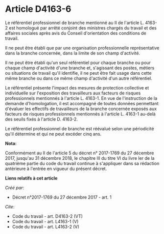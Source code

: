 # Article D4163-6

Le référentiel professionnel de branche mentionné au II de l'article L. 4163-2 est homologué par arrêté conjoint des
ministres chargés du travail et des affaires sociales après avis du Conseil d'orientation des conditions de travail. 

Il ne peut être établi que par une organisation professionnelle représentative dans la branche concernée, dans la limite de
son champ d'activité. 

Il ne peut être établi qu'un seul référentiel pour chaque branche ou pour chaque champ d'activité d'une branche et,
s'agissant des postes, métiers ou situations de travail qu'il identifie, il ne peut être fait usage dans cette même branche
ou dans ce même champ d'activité d'un autre référentiel. 

Le référentiel présente l'impact des mesures de protection collective et individuelle sur l'exposition des travailleurs aux
facteurs de risques professionnels mentionnés à l'article L. 4163-1. En vue de l'instruction de la demande d'homologation, il
est accompagné de toutes données permettant d'évaluer les effectifs de travailleurs de la branche concernée exposés aux
facteurs de risques professionnels mentionnés à l'article L. 4163-1 au-delà des seuils fixés à l'article D. 4163-2. 

Le référentiel professionnel de branche est réévalué selon une périodicité qu'il détermine et qui ne peut excéder cinq ans.

**Nota:**

Conformément au II de l'article 5 du décret n° 2017-1769 du 27 décembre 2017, jusqu'au 31 décembre 2018, le chapitre III du
titre VI du livre Ier de la quatrième partie du code du travail continue à s'appliquer dans sa rédaction antérieure à
l'entrée en vigueur du présent décret.

**Liens relatifs à cet article**

_Créé par_:

  - Décret n°2017-1769 du 27 décembre 2017 - art. 1

_Cite_:

  - Code du travail - art. D4163-2 (VT)
  - Code du travail - art. L4163-1 (V)
  - Code du travail - art. L4163-2 (V)
